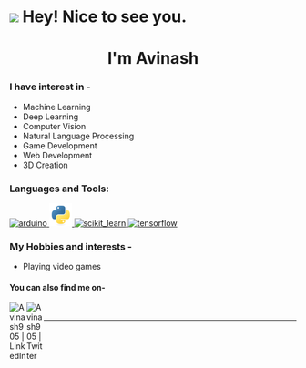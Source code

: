 <h1><img src="https://emojis.slackmojis.com/emojis/images/1531849430/4246/blob-sunglasses.gif?1531849430" width="30"/> Hey! Nice to see you.</h1>
<h1 align="center">I'm Avinash</h1>

### I have interest in -
* Machine Learning
* Deep Learning
* Computer Vision 
* Natural Language Processing
* Game Development
* Web Development
* 3D Creation


<h3 align="left">Languages and Tools:</h3>
<p align="left"> <a href="https://www.arduino.cc/" target="_blank"> <img src="https://cdn.worldvectorlogo.com/logos/arduino-1.svg" alt="arduino" width="40" height="40"/> </a> <a href="https://www.python.org" target="_blank"> <img src="https://raw.githubusercontent.com/devicons/devicon/master/icons/python/python-original.svg" alt="python" width="40" height="40"/> </a> <a href="https://scikit-learn.org/" target="_blank"> <img src="https://upload.wikimedia.org/wikipedia/commons/0/05/Scikit_learn_logo_small.svg" alt="scikit_learn" width="40" height="40"/> </a> <a href="https://www.tensorflow.org" target="_blank"> <img src="https://www.vectorlogo.zone/logos/tensorflow/tensorflow-icon.svg" alt="tensorflow" width="40" height="40"/> </a> </p>

### My Hobbies and interests -
* Playing video games
<!-- * Learn all about investing -->




#### You can also find me on- 

[<img align="left" alt="Avinash905 | LinkedIn" width="30px" src="https://img.icons8.com/color/48/000000/linkedin.png" />][linkedin]
[<img align="left" alt="Avinash905 | Twitter" width="30px" src="https://img.icons8.com/fluent/48/000000/twitter.png" />][twitter]


<br>

<hr>

[linkedin]: https://www.linkedin.com/in/dunna-avinash-a1b326192
[twitter]: https://www.twitter.com/AvinashDunna
